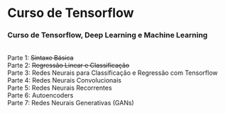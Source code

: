 # Curso de Tensorflow
<h3>Curso de Tensorflow, Deep Learning e Machine Learning </h3><br> 
Parte 1: <strike>Sintaxe Básica </strike><br>
Parte 2: <strike>Regressão Linear e Classificação </strike><br>
Parte 3: Redes Neurais para Classificação e Regressão com Tensorflow <br>
Parte 4: Redes Neurais Convolucionais <br>
Parte 5: Redes Neurais Recorrentes <br>
Parte 6: Autoencoders <br>
Parte 7: Redes Neurais Generativas (GANs) <br>
